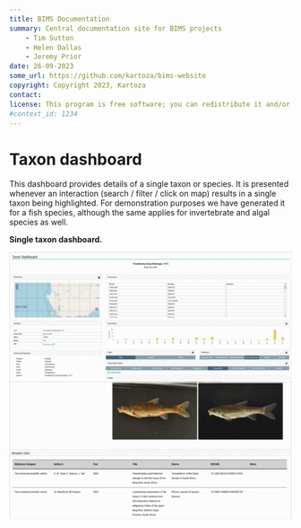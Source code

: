 ```yaml
---
title: BIMS Documentation
summary: Central documentation site for BIMS projects
    - Tim Sutton
    - Helen Dallas
    - Jeremy Prior
date: 26-09-2023
some_url: https://github.com/kartoza/bims-website
copyright: Copyright 2023, Kartoza
contact: 
license: This program is free software; you can redistribute it and/or modify it under the terms of the GNU Affero General Public License as published by the Free Software Foundation; either version 3 of the License, or (at your option) any later version.
#context_id: 1234
---
```


# Taxon dashboard

This dashboard provides details of a single taxon or species. It is presented whenever an interaction (search / filter / click on map) results in a single taxon being highlighted. For demonstration purposes we have generated it for a fish species, although the same applies for invertebrate and algal species as well.

**Single taxon dashboard.**

![Taxon Dashboard 1](img/taxon-dashboard-1.png)
